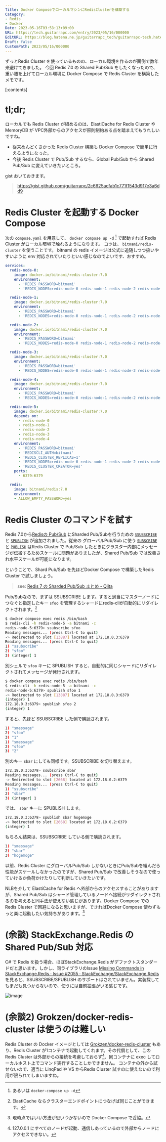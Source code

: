 ```yaml
---
Title: Docker ComposeでローカルマシンにRedisClusterを構築する
Category:
- Redis
- Docker
Date: 2023-05-16T03:58:13+09:00
URL: https://tech.guitarrapc.com/entry/2023/05/16/000000
EditURL: https://blog.hatena.ne.jp/guitarrapc_tech/guitarrapc-tech.hatenablog.com/atom/entry/4207575160649255131
Draft: false
CustomPath: 2023/05/16/000000
---
```


ずっとRedis Cluster を使っているものの、ローカル環境を作るのが面倒で数年来避けてきました。
今回 Redis 7.0 の Shared Pub/Sub をしたくなったので、重い腰を上げてローカル環境に Docker Compose で Redis Cluster を構築したメモです。

[:contents]

# tl;dr;

ローカルでも Redis Cluster が組めるのは、ElastiCache for Redis Cluster や MemoryDB が VPC外部からのアクセスが原則制約ある点を踏まえてもうれしいですね。

* 従来めんどくさかった Redis Cluster 構築も Docker Compose で簡単に行えるようになった。
* 今後 Redis Cluster で Pub/Sub するなら、Global Pub/Sub から Shared Pub/Sub に変えていきたいところ。

gist おいておきます。

> https://gist.github.com/guitarrapc/2c6625acfab1c771f1543d917e3a6dd9

# Redis Cluster を起動する Docker Compose

次の `compose.yaml` を用意して、 `docker compose up -d` [^1] で起動すれば Redis Cluster がローカル環境で触れるようになります。
コツは、 `bitnami/redis-cluster` を使うことです。 bitnami の redis イメージは公式に追随しつつ扱いやすいように env 対応されていたりといい感じなのでよいです、おすすめ。

```yaml
services:
  redis-node-0:
    image: docker.io/bitnami/redis-cluster:7.0
    environment:
      - 'REDIS_PASSWORD=bitnami'
      - 'REDIS_NODES=redis-node-0 redis-node-1 redis-node-2 redis-node-3 redis-node-4 redis-node-5'

  redis-node-1:
    image: docker.io/bitnami/redis-cluster:7.0
    environment:
      - 'REDIS_PASSWORD=bitnami'
      - 'REDIS_NODES=redis-node-0 redis-node-1 redis-node-2 redis-node-3 redis-node-4 redis-node-5'

  redis-node-2:
    image: docker.io/bitnami/redis-cluster:7.0
    environment:
      - 'REDIS_PASSWORD=bitnami'
      - 'REDIS_NODES=redis-node-0 redis-node-1 redis-node-2 redis-node-3 redis-node-4 redis-node-5'

  redis-node-3:
    image: docker.io/bitnami/redis-cluster:7.0
    environment:
      - 'REDIS_PASSWORD=bitnami'
      - 'REDIS_NODES=redis-node-0 redis-node-1 redis-node-2 redis-node-3 redis-node-4 redis-node-5'

  redis-node-4:
    image: docker.io/bitnami/redis-cluster:7.0
    environment:
      - 'REDIS_PASSWORD=bitnami'
      - 'REDIS_NODES=redis-node-0 redis-node-1 redis-node-2 redis-node-3 redis-node-4 redis-node-5'

  redis-node-5:
    image: docker.io/bitnami/redis-cluster:7.0
    depends_on:
      - redis-node-0
      - redis-node-1
      - redis-node-2
      - redis-node-3
      - redis-node-4
    environment:
      - 'REDIS_PASSWORD=bitnami'
      - 'REDISCLI_AUTH=bitnami'
      - 'REDIS_CLUSTER_REPLICAS=1'
      - 'REDIS_NODES=redis-node-0 redis-node-1 redis-node-2 redis-node-3 redis-node-4 redis-node-5'
      - 'REDIS_CLUSTER_CREATOR=yes'
    ports:
      - 6379:6379

  redis:
    image: bitnami/redis:7.0
    environment:
    - ALLOW_EMPTY_PASSWORD=yes
```

# Redis Cluster のコマンドを試す

Redis 7.0から[Redisの Pub/Sub](https://redis.io/docs/manual/pubsub/) にSharded Pub/Subを行うための [`SSUBSCRIBE`](https://redis.io/commands/ssubscribe/) と [`SPUBLISH`](https://redis.io/commands/spublish/) が追加されました。従来の グローバルPub/Sub に使う [`SUBSCRIBE`](https://redis.io/commands/subscribe/) と [`PUBLISH`](https://redis.io/commands/publish/) はRedis Cluster で Pub/Sub したときにクラスター内部にメッセージが伝搬するためスケールに問題がありましたが、Shared Pub/Sub では改善され水平スケールが可能になります。

ということで、Shard Pub/Sub を先ほどDocker Compose で構築したRedis Cluster で試しましょう。

> see: [Redis 7 の Sharded Pub/Sub まとめ - Qiita](https://qiita.com/komoken/items/1ab6d73683a890978da0)

Pub/Subなので、まずは SSUBSCRIBE します。すると適当にマスターノードにつなぐと指定したキー `sfoo` を管理するシャードにredis-cliが自動的にリダイレクトされます。[^2]

```sh
$ docker compose exec redis /bin/bash
$ redis-cli -h redis-node-5 -a bitnami -c
redis-node-5:6379> ssubscribe sfoo
Reading messages... (press Ctrl-C to quit)
-> Redirected to slot [13887] located at 172.18.0.3:6379
Reading messages... (press Ctrl-C to quit)
1) "ssubscribe"
2) "sfoo"
3) (integer) 1
```

別シェルで `sfoo` キーに SPUBLISH すると、自動的に同じシャードにリダイレクトされてメッセージが発行されます。

```sh
$ docker compose exec redis /bin/bash
$ redis-cli -h redis-node-5 -a bitnami -c
redis-node-5:6379> spublish sfoo 1
-> Redirected to slot [13887] located at 172.18.0.3:6379
(integer) 1
172.18.0.3:6379> spublish sfoo 2
(integer) 1
```

すると、先ほど SSUBSCRIBE した側で購読されます。

```sh
1) "smessage"
2) "sfoo"
3) "1"
1) "smessage"
2) "sfoo"
3) "2"
```

別のキー `sbar` にしても同様です。SSUBSCRIBE を切り替えます。

```sh
172.18.0.3:6379> ssubscribe sbar
Reading messages... (press Ctrl-C to quit)
-> Redirected to slot [2668] located at 172.18.0.2:6379
Reading messages... (press Ctrl-C to quit)
1) "ssubscribe"
2) "sbar"
3) (integer) 1
```

では、 `sbar` キーに SPUBLISH します。

```sh
172.18.0.3:6379> spublish sbar hogemoge
-> Redirected to slot [2668] located at 172.18.0.2:6379
(integer) 1
```

もちろん結果は、SSUBSCRIBE している側で購読されます。

```sh
1) "smessage"
2) "sbar"
3) "hogemoge"
```

以前、Redis Cluster にグローバルPub/Sub しかないときにPub/Subを組んだら性能がスケールしなかったのですが、Shared Pub/Sub で改善しそうなので使っていけるか負荷かけたりして判断していきたいです。

NLBを介して ElastiCache for Redis へ外部からのアクセスすることがありますが、Shared Pub/Sub はシャード管理しているノードへ接続がリダイレクトされるのを考えると同手法が使えない感じがあります。Docker Compose での Redis Cluster で回避になると思いますが、できればDocker Compose 使わずもっと楽に起動したい気持ちがあります。[^3]

# (余談) StackExchange.Redis の Shared Pub/Sub 対応

C# で Redis を扱う場合、ほぼStackExchange.Redis がデファクトスタンダードだと思います。しかし、同ライブラリのIssue [Missing Commands in StackExchange.Redis · Issue #2055 · StackExchange/StackExchange.Redis](https://github.com/StackExchange/StackExchange.Redis/issues/2055) を見ると、SSUBSCRIBE/SPUBLISH のサポートはされていません。実装探してもまだも見つからないので、使うには自前拡張がいる感じです。

![image](https://user-images.githubusercontent.com/3856350/238454795-5b364224-d9ff-4fcd-aa6c-ae272dce667b.png)

# (余談2) Grokzen/docker-redis-cluster は使うのは難しい

Redis Cluster の Docker イメージとしては [Grokzen/docker-redis-cluster](https://github.com/Grokzen/docker-redis-cluster) もあり、Redis Cluster が1コンテナで起動してくれます。その代償として、この Redis Cluster は外部からの接続を考慮しておらず[^4]、同コンテナに exec してローカルホスト上でコマンド実行することしかできません。
コンテナの外から試せないので、適当に LinqPad や VS からRedis Cluster 試すのに使えないので利用が限られてしまいますね。

[^1]: あるいは `docker-compose up -d`
[^2]: ElastiCache ならクラスターエンドポイントにつなげば同じことができます。
[^3]: 現時点ではいい方法が思いつかないので Docker Compose で妥協。
[^4]: 127.0.0.1 にすべてのノードが起動、通信しあっているので外部からノードにアクセスできない。
